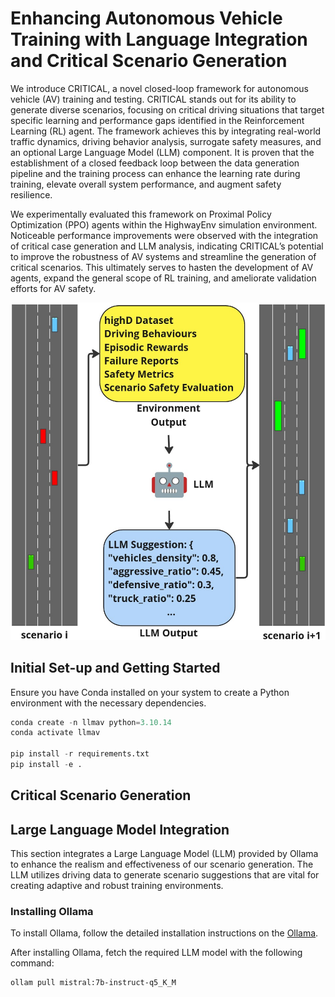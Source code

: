 # Enhancing Autonomous Vehicle Training with Language Integration and Critical Scenario Generation

We introduce CRITICAL, a novel closed-loop framework for autonomous vehicle (AV) training and testing. CRITICAL stands out for its ability to generate
diverse scenarios, focusing on critical driving situations that
target specific learning and performance gaps identified in the
Reinforcement Learning (RL) agent. The framework achieves
this by integrating real-world traffic dynamics, driving behavior
analysis, surrogate safety measures, and an optional Large
Language Model (LLM) component. It is proven that the establishment of a closed feedback loop between the data generation
pipeline and the training process can enhance the learning
rate during training, elevate overall system performance, and
augment safety resilience. 

We experimentally evaluated this framework on Proximal Policy Optimization (PPO) agents within the HighwayEnv
simulation environment. Noticeable performance
improvements were observed with the integration of critical case generation and LLM analysis, indicating CRITICAL’s potential to improve
the robustness of AV systems and streamline the generation
of critical scenarios. This ultimately serves to hasten the
development of AV agents, expand the general scope of RL
training, and ameliorate validation efforts for AV safety.

![CRITICAL Framework Overview](imgs/Banner.jpg)

## Initial Set-up and Getting Started
Ensure you have Conda installed on your system to create a Python environment with the necessary dependencies.

```python
conda create -n llmav python=3.10.14
conda activate llmav

pip install -r requirements.txt
pip install -e .
```



## Critical Scenario Generation



## Large Language Model Integration

This section integrates a Large Language Model (LLM) provided by Ollama to enhance the realism and effectiveness of our scenario generation. The LLM utilizes driving data to generate scenario suggestions that are vital for creating adaptive and robust training environments.

### Installing Ollama

To install Ollama, follow the detailed installation instructions on the [Ollama](https://github.com/ollama/ollama).

After installing Ollama, fetch the required LLM model with the following command:

```bash
ollam pull mistral:7b-instruct-q5_K_M
```